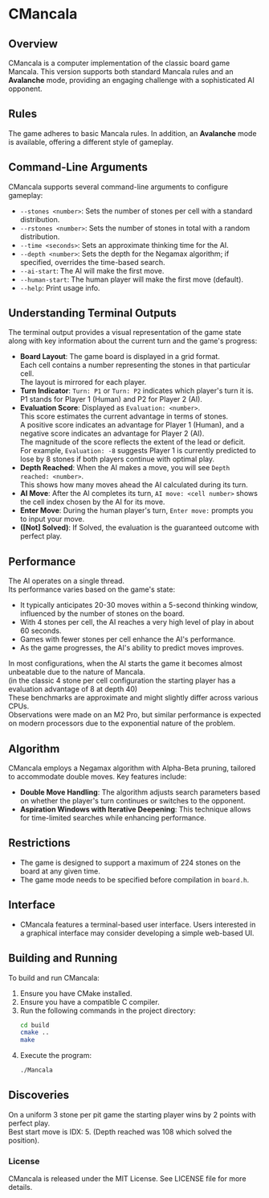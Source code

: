 # CMancala

## Overview
CMancala is a computer implementation of the classic board game Mancala. This version supports both standard Mancala rules and an **Avalanche** mode, providing an engaging challenge with a sophisticated AI opponent.

## Rules
The game adheres to basic Mancala rules. In addition, an **Avalanche** mode is available, offering a different style of gameplay.

## Command-Line Arguments
CMancala supports several command-line arguments to configure gameplay:
- `--stones <number>`: Sets the number of stones per cell with a standard distribution.
- `--rstones <number>`: Sets the number of stones in total with a random distribution.
- `--time <seconds>`: Sets an approximate thinking time for the AI.
- `--depth <number>`: Sets the depth for the Negamax algorithm; if specified, overrides the time-based search.
- `--ai-start`: The AI will make the first move.
- `--human-start`: The human player will make the first move (default).
- ``--help``: Print usage info.

## Understanding Terminal Outputs

The terminal output provides a visual representation of the game state along with key information about the current turn and the game's progress:<br>
- **Board Layout**: The game board is displayed in a grid format.<br> Each cell contains a number representing the stones in that particular cell.<br> The layout is mirrored for each player.<br>
- **Turn Indicator**: `Turn: P1` or `Turn: P2` indicates which player's turn it is.<br> P1 stands for Player 1 (Human) and P2 for Player 2 (AI).<br>
- **Evaluation Score**: Displayed as `Evaluation: <number>`.<br> This score estimates the current advantage in terms of stones.<br> A positive score indicates an advantage for Player 1 (Human), and a negative score indicates an advantage for Player 2 (AI).<br> The magnitude of the score reflects the extent of the lead or deficit.<br> For example, `Evaluation: -8` suggests Player 1 is currently predicted to lose by 8 stones if both players continue with optimal play.<br>
- **Depth Reached**: When the AI makes a move, you will see `Depth reached: <number>`.<br> This shows how many moves ahead the AI calculated during its turn.<br>
- **AI Move**: After the AI completes its turn, `AI move: <cell number>` shows the cell index chosen by the AI for its move.<br>
- **Enter Move**: During the human player's turn, `Enter move:` prompts you to input your move.<br>
- **([Not] Solved)**: If Solved, the evaluation is the guaranteed outcome with perfect play.


## Performance
The AI operates on a single thread.<br> Its performance varies based on the game's state:<br>
- It typically anticipates 20-30 moves within a 5-second thinking window, influenced by the number of stones on the board.<br>
- With 4 stones per cell, the AI reaches a very high level of play in about 60 seconds.<br>
- Games with fewer stones per cell enhance the AI's performance.<br>
- As the game progresses, the AI's ability to predict moves improves.<br>

In most configurations, when the AI starts the game it becomes almost unbeatable due to the nature of Mancala.<br>
(in the classic 4 stone per cell configuration the starting player has a evaluation advantage of 8 at depth 40)<br>
These benchmarks are approximate and might slightly differ across various CPUs.<br>
Observations were made on an M2 Pro, but similar performance is expected on modern processors due to the exponential nature of the problem.<br>

## Algorithm
CMancala employs a Negamax algorithm with Alpha-Beta pruning, tailored to accommodate double moves. Key features include:
- **Double Move Handling**: The algorithm adjusts search parameters based on whether the player's turn continues or switches to the opponent.
- **Aspiration Windows with Iterative Deepening**: This technique allows for time-limited searches while enhancing performance.

## Restrictions
- The game is designed to support a maximum of 224 stones on the board at any given time.
- The game mode needs to be specified before compilation in `board.h`.

## Interface
- CMancala features a terminal-based user interface. Users interested in a graphical interface may consider developing a simple web-based UI.

## Building and Running
To build and run CMancala:

1. Ensure you have CMake installed.
2. Ensure you have a compatible C compiler.
3. Run the following commands in the project directory:
    ```bash
    cd build
    cmake ..
    make
    ```
4. Execute the program:
    ```bash
    ./Mancala
    ```

## Discoveries
On a uniform 3 stone per pit game the starting player wins by 2 points with perfect play.<br>Best start move is IDX: 5. (Depth reached was 108 which solved the position).

### License

CMancala is released under the MIT License. See LICENSE file for more details.